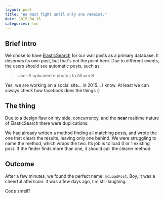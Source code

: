 ```yaml
---
layout: post
title: "We must fight until only one remains."
date: 2015-04-16
categories: fun
---
```

## Brief intro
We chose to have [ElasticSearch] for our wall posts as a primary database. It deserves its own post, but that's not the point here.
Due to different events, the users should see automatic posts, such as

> User A uploaded n photos to Album B

Yes, we are working on a social site... in 2015... I know. At least we can always check how facebook does the things :)

## The thing
Due to a design flaw on my side, concurrency, and the __near__ realtime nature of ElasticSearch there were duplications.

We had already written a method finding all matching posts, and wrote the one that clears the results, leaving only one behind.
We were struggling to name the method, which wraps the two. Its job is to load 0 or 1 existing post. If the finder finds more than one, it should call the clearer method.

## Outcome
After a few minutes, we found the perfect name: `mcLoadPost`. Boy, it was a cheerful afternoon.
It was a few days ago, I'm still laughing.

Code smell?

[ElasticSearch]: https://www.elastic.co/
